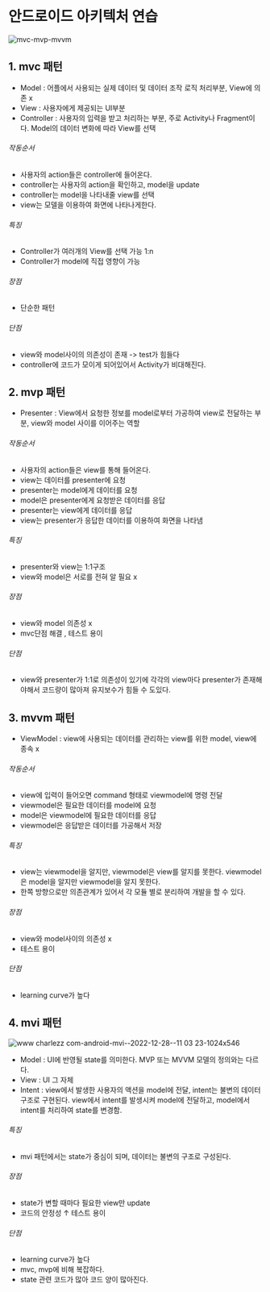 # 안드로이드 아키텍처 연습

![mvc-mvp-mvvm](https://github.com/unso99/PracticeAndroid/assets/94777814/1e4f6309-cfb4-44b1-97f1-e31f0c1c4c82)

## 1. mvc 패턴
- Model : 어플에서 사용되는 실제 데이터 및 데이터 조작 로직 처리부분, View에 의존 x
- View : 사용자에게 제공되는 UI부분
- Controller : 사용자의 입력을 받고 처리하는 부분, 주로 Activity나 Fragment이다. Model의 데이터 변화에 따라 View를 선택
 ###### 작동순서
 - 사용자의 action들은 controller에 들어온다.
 - controller는 사용자의 action을 확인하고, model을 update
 - controller는 model을 나타내줄 view를 선택
 - view는 모델을 이용하여 화면에 나타나게한다.
###### 특징
- Controller가 여러개의 View를 선택 가능 1:n
- Controller가 model에 직접 영향이 가능
###### 장점
- 단순한 패턴
###### 단점
- view와 model사이의 의존성이 존재 -> test가 힘들다
- controller에 코드가 모이게 되어있어서 Activity가 비대해진다.

## 2. mvp 패턴
- Presenter : View에서 요청한 정보를 model로부터 가공하여 view로 전달하는 부분, view와 model 사이를 이어주는 역할
 ###### 작동순서
 - 사용자의 action들은 view를 통해 들어온다.
 - view는 데이터를 presenter에 요청
 - presenter는 model에게 데이터를 요청
 - model은 presenter에게 요청받은 데이터를 응답
 - presenter는 view에게 데이터를 응답
 - view는 presenter가 응답한 데이터를 이용하여 화면을 나타냄
###### 특징
- presenter와 view는 1:1구조
- view와 model은 서로를 전혀 알 필요 x
###### 장점
- view와 model 의존성 x
- mvc단점 해결 , 테스트 용이
###### 단점
- view와 presenter가 1:1로 의존성이 있기에 각각의 view마다 presenter가 존재해야해서 코드량이 많아져 유지보수가 힘들 수 도있다.

## 3. mvvm 패턴
- ViewModel : view에 사용되는 데이터를 관리하는 view를 위한 model, view에 종속 x
 ###### 작동순서
- view에 입력이 들어오면 command 형태로 viewmodel에 명령 전달
- viewmodel은 필요한 데이터를 model에 요청
- model은 viewmodel에 필요한 데이터를 응답
- viewmodel은 응답받은 데이터를 가공해서 저장
###### 특징
- view는 viewmodel을 알지만, viewmodel은 view를 알지를 못한다. viewmodel은 model을 알지만 viewmodel을 알지 못한다.
- 한쪽 방향으로만 의존관계가 있어서 각 모듈 별로 분리하여 개발을 할 수 있다.
###### 장점
- view와 model사이의 의존성 x
- 테스트 용이
###### 단점
- learning curve가 높다

## 4. mvi 패턴
![www charlezz com-android-mvi--2022-12-28--11 03 23-1024x546](https://github.com/unso99/PracticeAndroid/assets/94777814/a777015a-54e5-4745-9ec8-198a9b5c6bf8)
- Model : UI에 반영될 state를 의미한다. MVP 또는 MVVM 모델의 정의와는 다르다.
- View : UI 그 자체
- Intent : view에서 발생한 사용자의 액션을 model에 전달, intent는 불변의 데이터 구조로 구현된다. view에서 intent를 발생시켜 model에 전달하고, model에서 intent를 처리하여 state를 변경함.
###### 특징
- mvi 패턴에서는 state가 중심이 되며, 데이터는 불변의 구조로 구성된다.
###### 장점
- state가 변할 때마다 필요한 view만 update
- 코드의 안정성 ↑ 테스트 용이
###### 단점
- learning curve가 높다
- mvc, mvp에 비해 복잡하다.
- state 관련 코드가 많아 코드 양이 많아진다.

  
